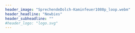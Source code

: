 ```yaml
---
header_image: "SprechendeDolch-Kaminfeuer1080p_loop.webm"
header_headline: "Newbies"
header_subheadline: ""
#header_logo: "logo.svg"
---
```

